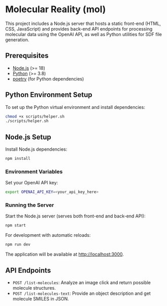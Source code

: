 # Molecular Reality (mol)

This project includes a Node.js server that hosts a static front-end (HTML, CSS, JavaScript) and provides back-end API endpoints for processing molecular data using the OpenAI API, as well as Python utilities for SDF file generation.

## Prerequisites

- [Node.js](https://nodejs.org/) (>= 18)
- [Python](https://www.python.org/) (>= 3.8)
- [poetry](https://python-poetry.org/) (for Python dependencies)

## Python Environment Setup

To set up the Python virtual environment and install dependencies:

```bash
chmod +x scripts/helper.sh
./scripts/helper.sh
```

## Node.js Setup

Install Node.js dependencies:

```bash
npm install
```

### Environment Variables

Set your OpenAI API key:

```bash
export OPENAI_API_KEY=<your_api_key_here>
```

### Running the Server

Start the Node.js server (serves both front-end and back-end API):

```bash
npm start
```

For development with automatic reloads:

```bash
npm run dev
```

The application will be available at [http://localhost:3000](http://localhost:3000).

## API Endpoints

- `POST /list-molecules`: Analyze an image click and return possible molecule structures.
- `POST /list-molecules-text`: Provide an object description and get molecule SMILES in JSON.
